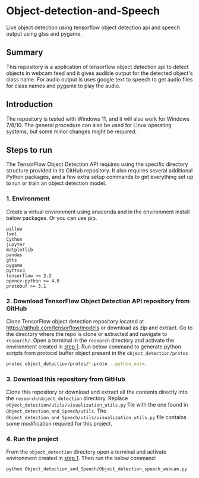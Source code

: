 # Object-detection-and-Speech
Live object detection using tensorflow object detection api and speech output using gtss and pygame.
## Summary
This repository is a application of tensorflow object detection api to detect objects in webcam feed and 
it gives audible output for the detected object's class name. For audio output is uses google text to speech 
to get audio files for class names and pygame to play the audio.

## Introduction
The repository is tested with Windows 11, and it will also work for Windows 7/8/10. The general procedure can also 
be used for Linux operating systems, but some minor changes might be required.

## Steps to run
The TensorFlow Object Detection API requires using the specific directory structure provided in its GitHub repository. It also requires several additional Python packages, and a few extra setup commands to get everything set up to run or train an object detection model. 

### 1. Environment
Create a virtual environment using anaconda and in the environment install below packages. Or you can use pip.

```
pillow
lxml
Cython
jupyter
matplotlib
pandas
gtts
pygame
pyttsx3
tensorflow >= 2.2
opencv-python >= 4.0
protobuf >= 3.1
```


### 2. Download TensorFlow Object Detection API repository from GitHub
Clone TensorFlow object detection repository located at https://github.com/tensorflow/models or download as zip and extract. Go to the directory where the repo is clone or extracted and navigate to `research/`. Open a terminal in the `research` directory and activate the environment created in [step 1](#1-environment). Run below command to generate python scripts from protocol buffer object present in the `object_detection/protos`
```bash
protoc object_detection/protos/*.proto --python_out=.
```

### 3. Download this repository from GitHub
Clone this repository or download and extract all the contents directly into the `research/object_detection` directory. Replace `object_detection/utils/visualization_utils.py` file with the one found in `Object_detection_and_Speech/utils`. The `Object_detection_and_Speech/utils/visualization_utils.py` file contains some modification required for this project.

### 4. Run the project
From the `object_detection` directory open a terminal and activate environment created in [step 1](#1-environment). Then run the below command:
```bash
python Object_detection_and_Speech/Object_detection_speech_webcam.py
```
